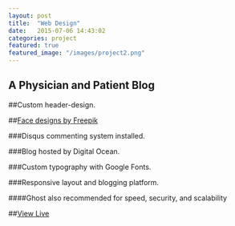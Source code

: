 ```yaml
---
layout: post
title:  "Web Design"
date:   2015-07-06 14:43:02
categories: project
featured: true
featured_image: "/images/project2.png"
---
```


## A Physician and Patient Blog



##Custom header-design.

##[Face designs by Freepik](http://www.freepik.com/free-vector/characters-icons_777194.htm)

###Disqus commenting system installed.

###Blog hosted by Digital Ocean.

###Custom typography with Google Fonts.

###Responsive layout and blogging platform.

####Ghost also recommended for speed, security, and scalability

##[View Live](http://cinestockblocks.com/)



